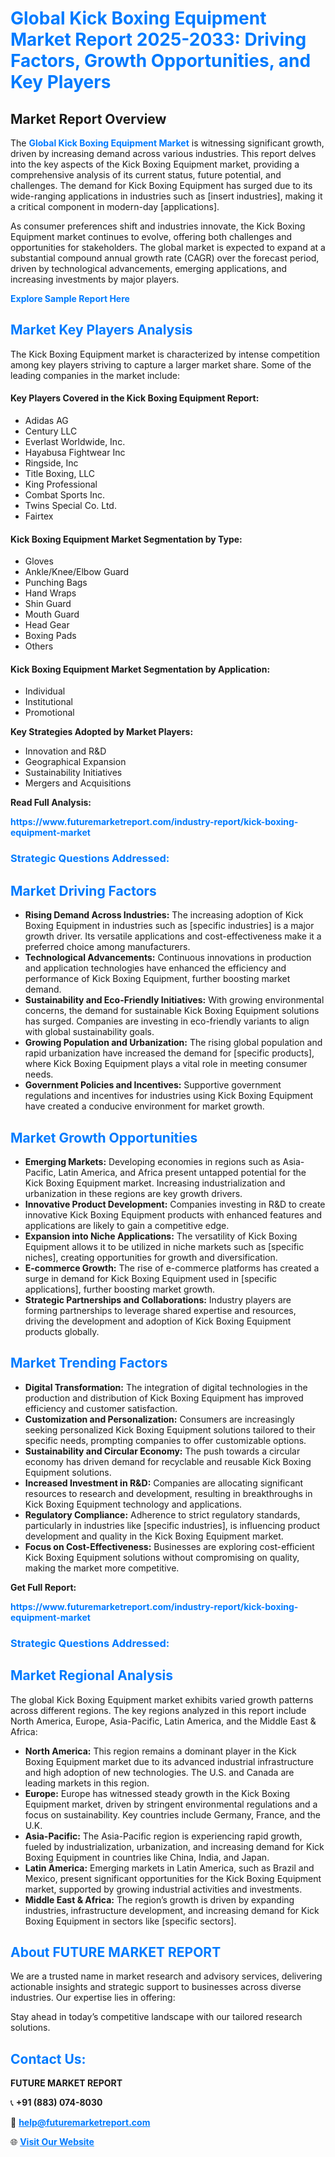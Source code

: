 <h1 style="color: #007BFF;">Global Kick Boxing Equipment Market Report 2025-2033: Driving Factors, Growth Opportunities, and Key Players</h1>

<section id="overview">
<h2>Market Report Overview</h2>
<p>The <a href="https://www.futuremarketreport.com/industry-report/kick-boxing-equipment-market" style="color: #007BFF; text-decoration: none;"><strong>Global Kick Boxing Equipment Market</strong></a> is witnessing significant growth, driven by increasing demand across various industries. This report delves into the key aspects of the Kick Boxing Equipment market, providing a comprehensive analysis of its current status, future potential, and challenges. The demand for Kick Boxing Equipment has surged due to its wide-ranging applications in industries such as [insert industries], making it a critical component in modern-day [applications].</p>
<p>As consumer preferences shift and industries innovate, the Kick Boxing Equipment market continues to evolve, offering both challenges and opportunities for stakeholders. The global market is expected to expand at a substantial compound annual growth rate (CAGR) over the forecast period, driven by technological advancements, emerging applications, and increasing investments by major players.</p>
</section>

<section id="overview">
<p><a href="https://www.futuremarketreport.com/request-sample/reportId=107848" style="color: #007BFF; text-decoration: none;"><strong>Explore Sample Report Here</strong></a></p>
</section>

<section id="key-players">
<h2 style="color: #007BFF;">Market Key Players Analysis</h2>
<p>The Kick Boxing Equipment market is characterized by intense competition among key players striving to capture a larger market share. Some of the leading companies in the market include:</p>
<h4>Key Players Covered in the Kick Boxing Equipment Report:</h4>
<ul><li>Adidas AG</li><li>Century LLC</li><li>Everlast Worldwide, Inc.</li><li>Hayabusa Fightwear Inc</li><li>Ringside, Inc</li><li>Title Boxing, LLC</li><li>King Professional</li><li>Combat Sports Inc.</li><li>Twins Special Co. Ltd.</li><li>Fairtex</li></ul>
<h4>Kick Boxing Equipment Market Segmentation by Type:</h4>
<ul><li>Gloves</li><li>Ankle/Knee/Elbow Guard</li><li>Punching Bags</li><li>Hand Wraps</li><li>Shin Guard</li><li>Mouth Guard</li><li>Head Gear</li><li>Boxing Pads</li><li>Others</li></ul>

<h4>Kick Boxing Equipment Market Segmentation by Application:</h4>
<ul><li>Individual</li><li>Institutional</li><li>Promotional</li></ul>
<p><strong>Key Strategies Adopted by Market Players:</strong></p>
<ul>
<li>Innovation and R&D</li>
<li>Geographical Expansion</li>
<li>Sustainability Initiatives</li>
<li>Mergers and Acquisitions</li>
</ul>
</section>

<section>
<p><strong>Read Full Analysis: </strong></p><a href="https://www.futuremarketreport.com/industry-report/kick-boxing-equipment-market" style="color: #007BFF; text-decoration: none;"><strong>https://www.futuremarketreport.com/industry-report/kick-boxing-equipment-market</strong></a>
<h3 style="color: #007BFF;">Strategic Questions Addressed:</h3>
</section>

<section id="driving-factors">
<h2 style="color: #007BFF;">Market Driving Factors</h2>
<ul>
<li><strong>Rising Demand Across Industries:</strong> The increasing adoption of Kick Boxing Equipment in industries such as [specific industries] is a major growth driver. Its versatile applications and cost-effectiveness make it a preferred choice among manufacturers.</li>
<li><strong>Technological Advancements:</strong> Continuous innovations in production and application technologies have enhanced the efficiency and performance of Kick Boxing Equipment, further boosting market demand.</li>
<li><strong>Sustainability and Eco-Friendly Initiatives:</strong> With growing environmental concerns, the demand for sustainable Kick Boxing Equipment solutions has surged. Companies are investing in eco-friendly variants to align with global sustainability goals.</li>
<li><strong>Growing Population and Urbanization:</strong> The rising global population and rapid urbanization have increased the demand for [specific products], where Kick Boxing Equipment plays a vital role in meeting consumer needs.</li>
<li><strong>Government Policies and Incentives:</strong> Supportive government regulations and incentives for industries using Kick Boxing Equipment have created a conducive environment for market growth.</li>
</ul>
</section>

<section id="growth-opportunities">
<h2 style="color: #007BFF;">Market Growth Opportunities</h2>
<ul>
<li><strong>Emerging Markets:</strong> Developing economies in regions such as Asia-Pacific, Latin America, and Africa present untapped potential for the Kick Boxing Equipment market. Increasing industrialization and urbanization in these regions are key growth drivers.</li>
<li><strong>Innovative Product Development:</strong> Companies investing in R&D to create innovative Kick Boxing Equipment products with enhanced features and applications are likely to gain a competitive edge.</li>
<li><strong>Expansion into Niche Applications:</strong> The versatility of Kick Boxing Equipment allows it to be utilized in niche markets such as [specific niches], creating opportunities for growth and diversification.</li>
<li><strong>E-commerce Growth:</strong> The rise of e-commerce platforms has created a surge in demand for Kick Boxing Equipment used in [specific applications], further boosting market growth.</li>
<li><strong>Strategic Partnerships and Collaborations:</strong> Industry players are forming partnerships to leverage shared expertise and resources, driving the development and adoption of Kick Boxing Equipment products globally.</li>
</ul>
</section>

<section id="trending-factors">
<h2 style="color: #007BFF;">Market Trending Factors</h2>
<ul>
<li><strong>Digital Transformation:</strong> The integration of digital technologies in the production and distribution of Kick Boxing Equipment has improved efficiency and customer satisfaction.</li>
<li><strong>Customization and Personalization:</strong> Consumers are increasingly seeking personalized Kick Boxing Equipment solutions tailored to their specific needs, prompting companies to offer customizable options.</li>
<li><strong>Sustainability and Circular Economy:</strong> The push towards a circular economy has driven demand for recyclable and reusable Kick Boxing Equipment solutions.</li>
<li><strong>Increased Investment in R&D:</strong> Companies are allocating significant resources to research and development, resulting in breakthroughs in Kick Boxing Equipment technology and applications.</li>
<li><strong>Regulatory Compliance:</strong> Adherence to strict regulatory standards, particularly in industries like [specific industries], is influencing product development and quality in the Kick Boxing Equipment market.</li>
<li><strong>Focus on Cost-Effectiveness:</strong> Businesses are exploring cost-efficient Kick Boxing Equipment solutions without compromising on quality, making the market more competitive.</li>
</ul>
</section>

<section>
<p><strong>Get Full Report: </strong></p><a href="https://www.futuremarketreport.com/industry-report/kick-boxing-equipment-market" style="color: #007BFF; text-decoration: none;"><strong>https://www.futuremarketreport.com/industry-report/kick-boxing-equipment-market</strong></a>
<h3 style="color: #007BFF;">Strategic Questions Addressed:</h3>
</section>


<section id="regional-analysis">
<h2 style="color: #007BFF;">Market Regional Analysis</h2>
<p>The global Kick Boxing Equipment market exhibits varied growth patterns across different regions. The key regions analyzed in this report include North America, Europe, Asia-Pacific, Latin America, and the Middle East & Africa:</p>
<ul>
<li><strong>North America:</strong> This region remains a dominant player in the Kick Boxing Equipment market due to its advanced industrial infrastructure and high adoption of new technologies. The U.S. and Canada are leading markets in this region.</li>
<li><strong>Europe:</strong> Europe has witnessed steady growth in the Kick Boxing Equipment market, driven by stringent environmental regulations and a focus on sustainability. Key countries include Germany, France, and the U.K.</li>
<li><strong>Asia-Pacific:</strong> The Asia-Pacific region is experiencing rapid growth, fueled by industrialization, urbanization, and increasing demand for Kick Boxing Equipment in countries like China, India, and Japan.</li>
<li><strong>Latin America:</strong> Emerging markets in Latin America, such as Brazil and Mexico, present significant opportunities for the Kick Boxing Equipment market, supported by growing industrial activities and investments.</li>
<li><strong>Middle East & Africa:</strong> The region’s growth is driven by expanding industries, infrastructure development, and increasing demand for Kick Boxing Equipment in sectors like [specific sectors].</li>
</ul>
</section>

<footer>
<h2 style="color: #007BFF;">About FUTURE MARKET REPORT</h2>
<p>We are a trusted name in market research and advisory services, delivering actionable insights and strategic support to businesses across diverse industries. Our expertise lies in offering:</p>

<p>Stay ahead in today’s competitive landscape with our tailored research solutions.</p>

<h2 style="color: #007BFF;">Contact Us:</h2>
<p><strong>FUTURE MARKET REPORT</strong></p>
<p>📞 <strong>+91 (883) 074-8030</strong></p>
<p>📧 <strong><a href="mailto:help@futuremarketreport.com" style="color: #007BFF;">help@futuremarketreport.com</a></strong></p>
<p>🌐 <strong><a href="https://www.futuremarketreport.com/" style="color: #007BFF;">Visit Our Website</a></strong></p>
</footer>